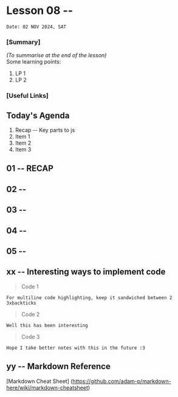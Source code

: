# Lesson 08 -- 
`Date: 02 NOV 2024, SAT`

### [Summary]
_(To summarise at the end of the lesson)_  
Some learning points:  
1. LP 1 
2. LP 2

### [Useful Links]


## Today's Agenda
1. Recap -- Key parts to js  
2. Item 1 
3. Item 2
4. Item 3



## 01 -- RECAP 


## 02 -- 


## 03 -- 


## 04 -- 


## 05 -- 


xx -- Interesting ways to implement code
--- 
>Code 1
```
For multiline code highlighting, keep it sandwiched between 2 3xbackticks
```
>Code 2
```
Well this has been interesting
```
>Code 3
```
Hope I take better notes with this in the future :3
```

yy -- Markdown Reference 
--- 
[Markdown Cheat Sheet] (https://github.com/adam-p/markdown-here/wiki/markdown-cheatsheet)